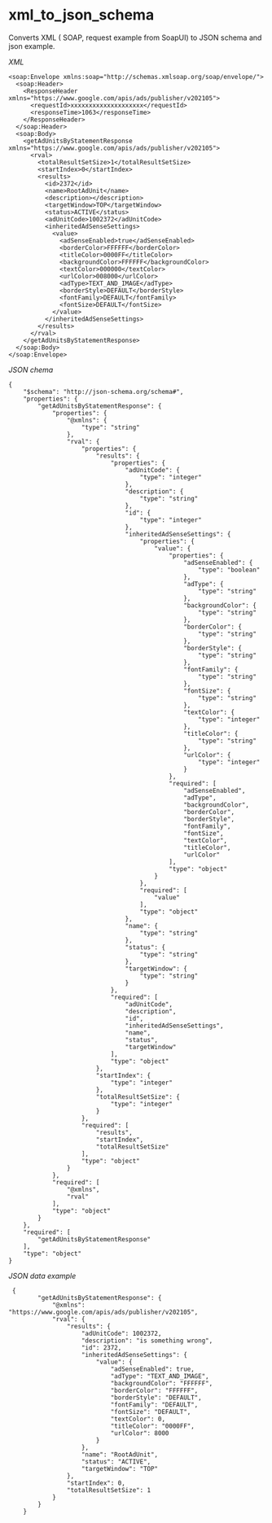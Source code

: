 # xml_to_json_schema
Converts XML ( SOAP,  request example from SoapUI) to JSON schema and json example.

*XML*

    <soap:Envelope xmlns:soap="http://schemas.xmlsoap.org/soap/envelope/">
      <soap:Header>
        <ResponseHeader xmlns="https://www.google.com/apis/ads/publisher/v202105">
          <requestId>xxxxxxxxxxxxxxxxxxxx</requestId>
          <responseTime>1063</responseTime>
        </ResponseHeader>
      </soap:Header>
      <soap:Body>
        <getAdUnitsByStatementResponse xmlns="https://www.google.com/apis/ads/publisher/v202105">
          <rval>
            <totalResultSetSize>1</totalResultSetSize>
            <startIndex>0</startIndex>
            <results>
              <id>2372</id>
              <name>RootAdUnit</name>
              <description></description>
              <targetWindow>TOP</targetWindow>
              <status>ACTIVE</status>
              <adUnitCode>1002372</adUnitCode>
              <inheritedAdSenseSettings>
                <value>
                  <adSenseEnabled>true</adSenseEnabled>
                  <borderColor>FFFFFF</borderColor>
                  <titleColor>0000FF</titleColor>
                  <backgroundColor>FFFFFF</backgroundColor>
                  <textColor>000000</textColor>
                  <urlColor>008000</urlColor>
                  <adType>TEXT_AND_IMAGE</adType>
                  <borderStyle>DEFAULT</borderStyle>
                  <fontFamily>DEFAULT</fontFamily>
                  <fontSize>DEFAULT</fontSize>
                </value>
              </inheritedAdSenseSettings>
            </results>
          </rval>
        </getAdUnitsByStatementResponse>
      </soap:Body>
    </soap:Envelope>

*JSON chema*


    {
        "$schema": "http://json-schema.org/schema#",
        "properties": {
            "getAdUnitsByStatementResponse": {
                "properties": {
                    "@xmlns": {
                        "type": "string"
                    },
                    "rval": {
                        "properties": {
                            "results": {
                                "properties": {
                                    "adUnitCode": {
                                        "type": "integer"
                                    },
                                    "description": {
                                        "type": "string"
                                    },
                                    "id": {
                                        "type": "integer"
                                    },
                                    "inheritedAdSenseSettings": {
                                        "properties": {
                                            "value": {
                                                "properties": {
                                                    "adSenseEnabled": {
                                                        "type": "boolean"
                                                    },
                                                    "adType": {
                                                        "type": "string"
                                                    },
                                                    "backgroundColor": {
                                                        "type": "string"
                                                    },
                                                    "borderColor": {
                                                        "type": "string"
                                                    },
                                                    "borderStyle": {
                                                        "type": "string"
                                                    },
                                                    "fontFamily": {
                                                        "type": "string"
                                                    },
                                                    "fontSize": {
                                                        "type": "string"
                                                    },
                                                    "textColor": {
                                                        "type": "integer"
                                                    },
                                                    "titleColor": {
                                                        "type": "string"
                                                    },
                                                    "urlColor": {
                                                        "type": "integer"
                                                    }
                                                },
                                                "required": [
                                                    "adSenseEnabled",
                                                    "adType",
                                                    "backgroundColor",
                                                    "borderColor",
                                                    "borderStyle",
                                                    "fontFamily",
                                                    "fontSize",
                                                    "textColor",
                                                    "titleColor",
                                                    "urlColor"
                                                ],
                                                "type": "object"
                                            }
                                        },
                                        "required": [
                                            "value"
                                        ],
                                        "type": "object"
                                    },
                                    "name": {
                                        "type": "string"
                                    },
                                    "status": {
                                        "type": "string"
                                    },
                                    "targetWindow": {
                                        "type": "string"
                                    }
                                },
                                "required": [
                                    "adUnitCode",
                                    "description",
                                    "id",
                                    "inheritedAdSenseSettings",
                                    "name",
                                    "status",
                                    "targetWindow"
                                ],
                                "type": "object"
                            },
                            "startIndex": {
                                "type": "integer"
                            },
                            "totalResultSetSize": {
                                "type": "integer"
                            }
                        },
                        "required": [
                            "results",
                            "startIndex",
                            "totalResultSetSize"
                        ],
                        "type": "object"
                    }
                },
                "required": [
                    "@xmlns",
                    "rval"
                ],
                "type": "object"
            }
        },
        "required": [
            "getAdUnitsByStatementResponse"
        ],
        "type": "object"
    }

   
    
*JSON data example*


     {
            "getAdUnitsByStatementResponse": {
                "@xmlns": "https://www.google.com/apis/ads/publisher/v202105",
                "rval": {
                    "results": {
                        "adUnitCode": 1002372,
                        "description": "is something wrong",
                        "id": 2372,
                        "inheritedAdSenseSettings": {
                            "value": {
                                "adSenseEnabled": true,
                                "adType": "TEXT_AND_IMAGE",
                                "backgroundColor": "FFFFFF",
                                "borderColor": "FFFFFF",
                                "borderStyle": "DEFAULT",
                                "fontFamily": "DEFAULT",
                                "fontSize": "DEFAULT",
                                "textColor": 0,
                                "titleColor": "0000FF",
                                "urlColor": 8000
                            }
                        },
                        "name": "RootAdUnit",
                        "status": "ACTIVE",
                        "targetWindow": "TOP"
                    },
                    "startIndex": 0,
                    "totalResultSetSize": 1
                }
            }
        }
